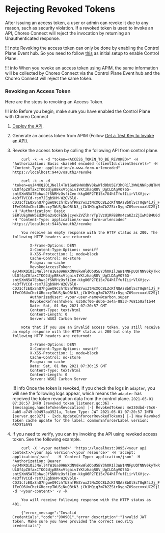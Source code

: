 # Rejecting Revoked Tokens

After issuing an access token, a user or admin can revoke it due to any reason, such as security violation. If a revoked token is used to invoke an API, Choreo Connect will reject the invocation by returning an Unauthenticated response.

!!! note
    Revoking the access token can only be done by enabling the Control Plane Event hub. So you need to follow [this]({{base_path}}/deploy-and-publish/deploy-on-gateway/choreo-connect/deploy-api/deploy-rest-api-in-choreo-connect) as initial setup to enable Control Plane.

!!! info
    When you revoke an access token using APIM, the same information will be collected by Choreo Connect via the Control Plane Event hub and the Choreo Connect will reject the same token.


### Revoking an Access Token

Here are the steps to revoking an Access Token.

!!! info 
    Before you begin, make sure you have enabled the Control Plane with Choreo Connect

1. [Deploy the API]({{base_path}}/deploy-and-publish/deploy-on-gateway/choreo-connect/deploy-api/deploy-rest-api-in-choreo-connect).

2. Generate an access token from APIM (Follow [Get a Test Key to Invoke an API]({{base_path}}/consume/invoke-apis/invoke-apis-using-tools/invoke-an-api-using-the-integrated-api-console/#get-a-test-key-to-invoke-an-api)).

3. Revoke the access token by calling the following API from control plane.

    ``` tab="Format"
        curl -k -v -d "token=<ACCESS_TOKEN_TO_BE_REVOKED>" -H "Authorization: Basic <base64 encoded (clientId:clientSecret)>" -H "Content-Type: application/x-www-form-urlencoded" https://localhost:9443/oauth2/revoke
    ```
    
    ``` tab="Example"
        curl -k -v -d "token=eyJ4NXQiOiJNell4TW1Ga09HWXdNV0kwWldObU5EY3hOR1l3WW1NNFpUQTNNV0kyTkRBelpHUXpOR00wWkdSbE5qSmtPREZrWkRSaU9URmtNV0ZoTXpVMlpHVmxOZyIsImtpZCI6Ik16WXhNbUZrT0dZd01XSTBaV05tTkRjeE5HWXdZbU00WlRBM01XSTJOREF6WkdRek5HTTBaR1JsTmpKa09ERmtaRFJpT1RGa01XRmhNelUyWkdWbE5nX1JTMjU2IiwiYWxnIjoiUlMyNTYifQ.eyJzdWIiOiJ2YWppcmEtZGV2IiwiYXV0IjoiQVBQTElDQVRJT05fVVNFUiIsImF1ZCI6IkhEZVBINFluRHdjOWtsUHRROTY3MnpGVWZYa2EiLCJuYmYiOjE2MTk4NTIyOTYsImF6cCI6IkhEZVBINFluRHdjOWtsUHRROTY3MnpGVWZYa2EiLCJzY29wZSI6InJlYWQ6cGV0cyIsImlzcyI6Imh0dHBzOlwvXC9sb2NhbGhvc3Q6OTQ0M1wvb2F1dGgyXC90b2tlbiIsImV4cCI6MTYxOTg1NTg5NiwiaWF0IjoxNjE5ODUyMjk2LCJqdGkiOiI0ZTMzMGRiZC03NWM2LTRhYjUtYTc0OS1iOTQ5N2FhMzUyMWEifQ.jUzkrljwJu77FRGswRQ1uKBRDsHswwp1oRyjh-ULOf4pZ0faxCTKO2djpBBkxVtgaiv1YKtzhaqRUV_UgCLDAgVO76G-sntSXmN5ATEohwcJfSNRHzOsfiCem-kkgO6P2TE15x7G4hlTfufIiirVlXVjcv-4s3fTVCCd-rsm7JEgb9HM-W2GV6l8-CDJ1cfzEQxSnQ7hgueO9CzhTbSnfRNZrwxZtNxXQC8LZcKfNQAzBbOlScT0qB4iJj_FgOHdIlpLANC-IFeCO6UnChztGRqccyTWUSjNuQBtN3_jCb1MQig3m7b2ZSirDygnZ09oecxxxUC2Sj1mHM5i6LCsEA" -H "Authorization: Basic SERlUEg0WW5Ed2M5a2xQdFE5NjcyekZVZlhrYTplVzU1RFBBRm4zaUZzZjIwM3B4U0dFZ3NHODBh" -H "Content-Type: application/x-www-form-urlencoded" https://localhost:9443/oauth2/revoke
    ```
    
    ``` tab="Response"
        You receive an empty response with the HTTP status as 200. The following HTTP headers are returned:
            
            X-Frame-Options: DENY
            X-Content-Type-Options: nosniff
            X-XSS-Protection: 1; mode=block
            Cache-Control: no-store
            Pragma: no-cache
            RevokedAccessToken: eyJ4NXQiOiJNell4TW1Ga09HWXdNV0kwWldObU5EY3hOR1l3WW1NNFpUQTNNV0kyTkRBelpHUXpOR00wWkdSbE5qSmtPREZrWkRSaU9URmtNV0ZoTXpVMlpHVmxOZyIsImtpZCI6Ik16WXhNbUZrT0dZd01XSTBaV05tTkRjeE5HWXdZbU00WlRBM01XSTJOREF6WkdRek5HTTBaR1JsTmpKa09ERmtaRFJpT1RGa01XRmhNelUyWkdWbE5nX1JTMjU2IiwiYWxnIjoiUlMyNTYifQ.eyJzdWIiOiJ2YWppcmEtZGV2IiwiYXV0IjoiQVBQTElDQVRJT05fVVNFUiIsImF1ZCI6IkhEZVBINFluRHdjOWtsUHRROTY3MnpGVWZYa2EiLCJuYmYiOjE2MTk4NTIyOTYsImF6cCI6IkhEZVBINFluRHdjOWtsUHRROTY3MnpGVWZYa2EiLCJzY29wZSI6InJlYWQ6cGV0cyIsImlzcyI6Imh0dHBzOlwvXC9sb2NhbGhvc3Q6OTQ0M1wvb2F1dGgyXC90b2tlbiIsImV4cCI6MTYxOTg1NTg5NiwiaWF0IjoxNjE5ODUyMjk2LCJqdGkiOiI0ZTMzMGRiZC03NWM2LTRhYjUtYTc0OS1iOTQ5N2FhMzUyMWEifQ.jUzkrljwJu77FRGswRQ1uKBRDsHswwp1oRyjh-ULOf4pZ0faxCTKO2djpBBkxVtgaiv1YKtzhaqRUV_UgCLDAgVO76G-sntSXmN5ATEohwcJfSNRHzOsfiCem-kkgO6P2TE15x7G4hlTfufIiirVlXVjcv-4s3fTVCCd-rsm7JEgb9HM-W2GV6l8-CDJ1cfzEQxSnQ7hgueO9CzhTbSnfRNZrwxZtNxXQC8LZcKfNQAzBbOlScT0qB4iJj_FgOHdIlpLANC-IFeCO6UnChztGRqccyTWUSjNuQBtN3_jCb1MQig3m7b2ZSirDygnZ09oecxxxUC2Sj1mHM5i6LCsEA
            AuthorizedUser: <your-user-name>@carbon.super
            RevokedRefreshToken: 6350cf06-d6b6-3e4a-8833-768150af1b44
            Date: Sat, 01 May 2021 07:20:57 GMT
            Content-Type: text/html
            Content-Length: 0
            Server: WSO2 Carbon Server
    
        Note that if you use an invalid access token, you still receive an empty response with the HTTP status as 200 but only the following HTTP headers are returned:
        
            X-Frame-Options: DENY
            X-Content-Type-Options: nosniff
            X-XSS-Protection: 1; mode=block
            Cache-Control: no-store
            Pragma: no-cache
            Date: Sat, 01 May 2021 07:30:15 GMT
            Content-Type: text/html
            Content-Length: 0
            Server: WSO2 Carbon Server    
    ```

    !!! info
        Once the token is revoked, if you check the logs in `adapter`, you will see the following logs appear, which means the `adapter` has received the token revocation data from the control plane.
        ```
        2021-05-01 07:20:57 INFO [revoked_token_listener.go:36] - [messaging.handleTokenRevocation] [-] RevokedToken: 4e330dbd-75c6-4ab5-a749-b9497aa3521a, Token Type: JWT
        2021-05-01 07:20:57 INFO [server.go:827] - [xds.UpdateEnforcerRevokedTokens] [-] New Revoked token cache update for the label: commonEnforcerLabel version: 652374093
        ```

4. If you need to verify, you can try invoking the API using revoked access token. See the following example.

    ``` tab="Example"
        curl -X '<your method>' 'https://localhost:9095/<your api context>/<your api version>/<your resource>' -H 'accept: application/json'   -H 'Content-Type: application/json' -H 'Authorization: Bearer eyJ4NXQiOiJNell4TW1Ga09HWXdNV0kwWldObU5EY3hOR1l3WW1NNFpUQTNNV0kyTkRBelpHUXpOR00wWkdSbE5qSmtPREZrWkRSaU9URmtNV0ZoTXpVMlpHVmxOZyIsImtpZCI6Ik16WXhNbUZrT0dZd01XSTBaV05tTkRjeE5HWXdZbU00WlRBM01XSTJOREF6WkdRek5HTTBaR1JsTmpKa09ERmtaRFJpT1RGa01XRmhNelUyWkdWbE5nX1JTMjU2IiwiYWxnIjoiUlMyNTYifQ.eyJzdWIiOiJ2YWppcmEtZGV2IiwiYXV0IjoiQVBQTElDQVRJT05fVVNFUiIsImF1ZCI6IkhEZVBINFluRHdjOWtsUHRROTY3MnpGVWZYa2EiLCJuYmYiOjE2MTk4NTIyOTYsImF6cCI6IkhEZVBINFluRHdjOWtsUHRROTY3MnpGVWZYa2EiLCJzY29wZSI6InJlYWQ6cGV0cyIsImlzcyI6Imh0dHBzOlwvXC9sb2NhbGhvc3Q6OTQ0M1wvb2F1dGgyXC90b2tlbiIsImV4cCI6MTYxOTg1NTg5NiwiaWF0IjoxNjE5ODUyMjk2LCJqdGkiOiI0ZTMzMGRiZC03NWM2LTRhYjUtYTc0OS1iOTQ5N2FhMzUyMWEifQ.jUzkrljwJu77FRGswRQ1uKBRDsHswwp1oRyjh-ULOf4pZ0faxCTKO2djpBBkxVtgaiv1YKtzhaqRUV_UgCLDAgVO76G-sntSXmN5ATEohwcJfSNRHzOsfiCem-kkgO6P2TE15x7G4hlTfufIiirVlXVjcv-4s3fTVCCd-rsm7JEgb9HM-W2GV6l8-CDJ1cfzEQxSnQ7hgueO9CzhTbSnfRNZrwxZtNxXQC8LZcKfNQAzBbOlScT0qB4iJj_FgOHdIlpLANC-IFeCO6UnChztGRqccyTWUSjNuQBtN3_jCb1MQig3m7b2ZSirDygnZ09oecxxxUC2Sj1mHM5i6LCsEA'   -d '<your-content>' -v -k
    ```
    
    ``` tab="Response"
        You will receive following response with the HTTP status as 401. 

        {"error_message":"Invalid Credentials","code":"900901","error_description":"Invalid JWT token. Make sure you have provided the correct security credentials"}
    ```
